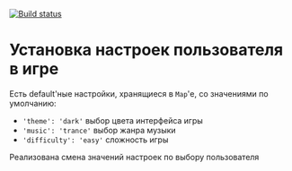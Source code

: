 [![Build status](https://ci.appveyor.com/api/projects/status/v6vpi65upjuemg24?svg=true)](https://ci.appveyor.com/project/Go5710264/gamesettings)

# Установка настроек пользователя в игре

Есть default'ные настройки, хранящиеся в `Map`'е, со значениями по умолчанию:
* `'theme': 'dark'` выбор цвета интерфейса игры
* `'music': 'trance'` выбор жанра музыки  
* `'difficulty': 'easy'` сложность игры 

Реализована смена значений настроек по выбору пользователя
 